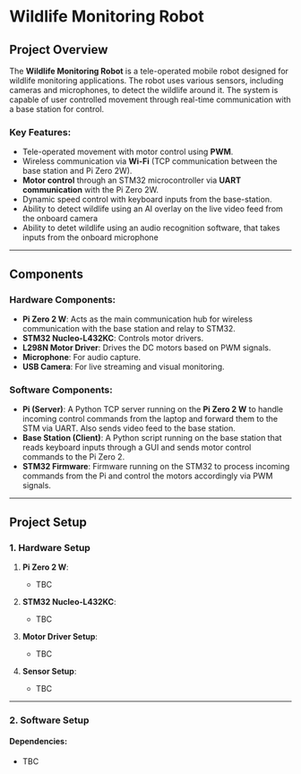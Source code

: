 # Wildlife Monitoring Robot

## Project Overview
The **Wildlife Monitoring Robot** is a tele-operated mobile robot designed for wildlife monitoring applications. The robot uses various sensors, including cameras and microphones, to detect the wildlife around it. The system is capable of user controlled movement through real-time communication with a base station for control.

### Key Features:
- Tele-operated movement with motor control using **PWM**.
- Wireless communication via **Wi-Fi** (TCP communication between the base station and Pi Zero 2W).
- **Motor control** through an STM32 microcontroller via **UART communication** with the Pi Zero 2W.
- Dynamic speed control with keyboard inputs from the base-station.
- Ability to detect wildlife using an AI overlay on the live video feed from the onboard camera
- Ability to detet wildlife using an audio recognition software, that takes inputs from the onboard microphone

---

## Components

### Hardware Components:
- **Pi Zero 2 W**: Acts as the main communication hub for wireless communication with the base station and relay to STM32.
- **STM32 Nucleo-L432KC**: Controls motor drivers.
- **L298N Motor Driver**: Drives the DC motors based on PWM signals.
- **Microphone**: For audio capture.
- **USB Camera**: For live streaming and visual monitoring.

### Software Components:
- **Pi (Server)**: A Python TCP server running on the **Pi Zero 2 W** to handle incoming control commands from the laptop and forward them to the STM via UART. Also sends video feed to the base station.
- **Base Station (Client)**: A Python script running on the base station that reads keyboard inputs through a GUI and sends motor control commands to the Pi Zero 2.
- **STM32 Firmware**: Firmware running on the STM32 to process incoming commands from the Pi and control the motors accordingly via PWM signals.

---

## Project Setup

### 1. Hardware Setup

1. **Pi Zero 2 W**:
   - TBC

2. **STM32 Nucleo-L432KC**:
   - TBC

3. **Motor Driver Setup**:
   - TBC

4. **Sensor Setup**:
   - TBC

---

### 2. Software Setup

#### Dependencies:
- TBC
